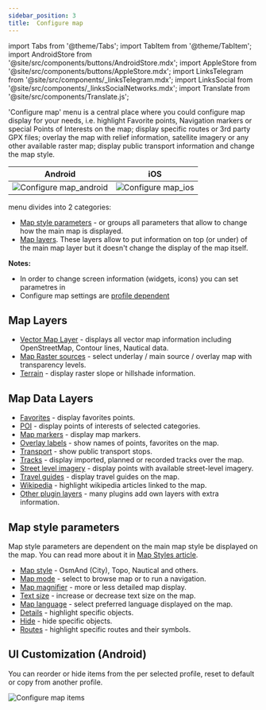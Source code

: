 ```yaml
---
sidebar_position: 3
title:  Configure map
---
```


import Tabs from '@theme/Tabs';
import TabItem from '@theme/TabItem';
import AndroidStore from '@site/src/components/buttons/AndroidStore.mdx';
import AppleStore from '@site/src/components/buttons/AppleStore.mdx';
import LinksTelegram from '@site/src/components/_linksTelegram.mdx';
import LinksSocial from '@site/src/components/_linksSocialNetworks.mdx';
import Translate from '@site/src/components/Translate.js';


'Configure map' menu is a central place where you could configure map display for your needs, i.e. highlight Favorite points, Navigation markers or special Points of Interests on the map; display specific routes or 3rd party GPX files; overlay the map with relief information, satellite imagery or any other available raster map; display public transport information and change the map style.


| Android | iOS |
| :---: | :---: |
| ![Configure map_android](@site/static/img/map/configure-map-android.png) | ![Configure map_ios](@site/static/img/map/configure-map-ios.png) |

**<Translate android="true" ids="configure_map"/>** menu divides into 2 categories:
- [Map style parameters](#map-style-parameters) - **<Translate android="true" ids="map_widget_map_rendering"/>** or **<Translate ios="true" ids="map_settings_style"/>** groups all parameters that allow to change how the main map is displayed.
- [Map layers](#map-layers). These layers allow to put information on top (or under) of the main map layer but it doesn't change the display of the map itself.


**Notes:** 
- In order to change screen information (widgets, icons) you can set parametres in [<Translate android="true" ids="layer_map_appearance"/>](../widgets/index.md)
- Configure map settings are [profile dependent](../personal/profiles)

## Map Layers
   - [Vector Map Layer](../map/vector-maps) - displays all vector map information including OpenStreetMap, Contour lines, Nautical data.
   - [Map Raster sources](../map/raster-maps#select-map-as-main--underlay--overlay-layer) - select underlay / main source / overlay map with transparency levels.
   - [Terrain](../map/raster-maps#hillshade--slopeg) - display raster slope or hillshade information.

## Map Data Layers
   - [Favorites](../map/point-layers-on-map) - display favorites points.
   - [POI](../map/point-layers-on-map) - display points of interests of selected categories.
   - [Map markers](../map/point-layers-on-map) - display map markers.
   - [Overlay labels](../map/point-layers-on-map) - show names of points, favorites on the map.
   - [Transport](../map/vector-maps#transport) - show public transport stops.
   - [Tracks](../map/tracks-on-map) - display imported, planned or recorded tracks over the map.
   - [Street level imagery](../plugins/mapillary#viewing-images) - display points with available street-level imagery.
   - [Travel guides](../plan-route/travel-guides) - display travel guides on the map.
   - [Wikipedia](../plugins/wikipedia) - highlight wikipedia articles linked to the map.
   - [Other plugin layers](../plugins) - many plugins add own layers with extra information.

## Map style parameters
Map style parameters are dependent on the main map style be displayed on the map. You can read more about it in [Map Styles article](../map/vector-maps).
   - [Map style](../map/vector-maps#default-map-styles) - OsmAnd (City), Topo, Nautical and others.
   - [Map mode](../map/vector-maps#map-mode) - select to browse map or to run a navigation.
   - [Map magnifier](../map/vector-maps#map-magnifier) - more or less detailed map display.
   - [Text size](../map/vector-maps#text-size) - increase or decrease text size on the map.
   - [Map language](../map/vector-maps#map-language) - select preferred language displayed on the map.
   - [Details](../map/vector-maps#details) - highlight specific objects.
   - [Hide](../map/vector-maps#hide) - hide specific objects.
   - [Routes](../map/vector-maps#routes) - highlight specific routes and their symbols.
   
## UI Customization (Android)
   
You can reorder or hide items from the <Translate android="true" ids="android_button_seq"/> <Translate android="true" ids="configure_map"/> per selected profile, reset to default or copy from another profile.
   
<Translate android="true" ids="android_button_seq"/> <Translate android="true" ids="shared_string_menu,configure_profile,ui_customization,configure_map"/>

<p> </p>

![Configure map items ](@site/static/img/settings/configure-screen-ui-customization.png)



